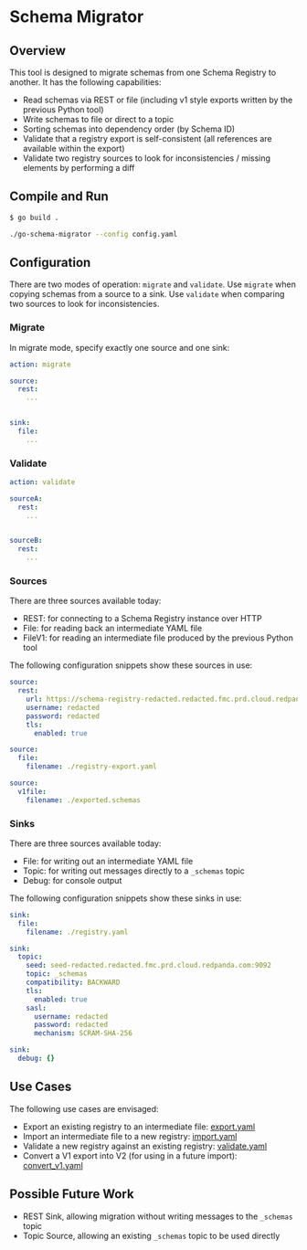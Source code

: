 # Schema Migrator

## Overview

This tool is designed to migrate schemas from one Schema Registry to another. It has the following capabilities:

- Read schemas via REST or file (including v1 style exports written by the previous Python tool)
- Write schemas to file or direct to a topic
- Sorting schemas into dependency order (by Schema ID)
- Validate that a registry export is self-consistent (all references are available within the export)
- Validate two registry sources to look for inconsistencies / missing elements by performing a diff

## Compile and Run

```bash
$ go build .
```

```bash
./go-schema-migrator --config config.yaml
```

## Configuration

There are two modes of operation: `migrate` and `validate`. Use `migrate` when copying schemas from a source to a sink.
Use `validate` when comparing two sources to look for inconsistencies.

### Migrate

In migrate mode, specify exactly one source and one sink:

```yaml
action: migrate

source:
  rest:
    ...
  

sink:
  file:
    ...
```

### Validate

```yaml
action: validate

sourceA:
  rest:
    ...
  

sourceB:
  rest:
    ...
```

### Sources

There are three sources available today:

- REST: for connecting to a Schema Registry instance over HTTP
- File: for reading back an intermediate YAML file
- FileV1: for reading an intermediate file produced by the previous Python tool

The following configuration snippets show these sources in use:

```yaml
source:
  rest:
    url: https://schema-registry-redacted.redacted.fmc.prd.cloud.redpanda.com:30081
    username: redacted
    password: redacted
    tls:
      enabled: true
```

```yaml
source:
  file:
    filename: ./registry-export.yaml
```

```yaml
source:
  v1file:
    filename: ./exported.schemas
```

### Sinks

There are three sources available today:

- File: for writing out an intermediate YAML file
- Topic: for writing out messages directly to a `_schemas` topic
- Debug: for console output

The following configuration snippets show these sinks in use:

```yaml
sink:
  file:
    filename: ./registry.yaml
```

```yaml
sink:
  topic:
    seed: seed-redacted.redacted.fmc.prd.cloud.redpanda.com:9092
    topic: _schemas
    compatibility: BACKWARD
    tls:
      enabled: true
    sasl:
      username: redacted
      password: redacted
      mechanism: SCRAM-SHA-256
```

```yaml
sink:
  debug: {}
```

## Use Cases

The following use cases are envisaged:

- Export an existing registry to an intermediate file: [export.yaml](./examples/export.yaml)
- Import an intermediate file to a new registry: [import.yaml](./examples/import.yaml)
- Validate a new registry against an existing registry: [validate.yaml](./examples/validate.yaml)
- Convert a V1 export into V2 (for using in a future import): [convert_v1.yaml](./examples/convert_v1.yaml)

## Possible Future Work

- REST Sink, allowing migration without writing messages to the `_schemas` topic
- Topic Source, allowing an existing `_schemas` topic to be used directly